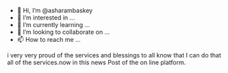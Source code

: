 - 👋 Hi, I’m @asharambaskey
- 👀 I’m interested in ...
- 🌱 I’m currently learning ...
- 💞️ I’m looking to collaborate on ...
- 📫 How to reach me ...

<!---
asharambaskey/asharambaskey is a ✨ special ✨ repository because its `README.md` (this file) appears on your GitHub profile.
You can click the Preview link to take a look at your changes.
--->i very very proud of the services and blessings to all know that I can do that all of the services.now in this news Post of the on line platform.
